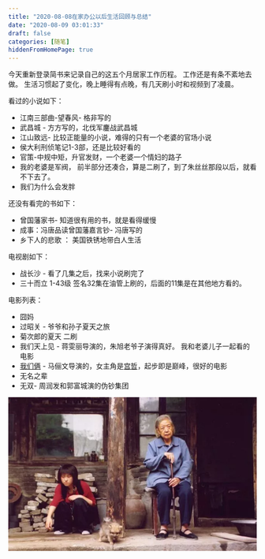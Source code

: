 ```yaml
---
title: "2020-08-08在家办公以后生活回顾与总结"
date: "2020-08-09 03:01:33"
draft: false
categories: [随笔]
hiddenFromHomePage: true
---
```

今天重新登录简书来记录自己的这五个月居家工作历程。
工作还是有条不紊地去做。 生活习惯起了变化，晚上睡得有点晚，有几天刷小时和视频到了凌晨。

看过的小说如下：
* 江南三部曲-望春风- 格非写的
* 武昌城 - 方方写的，北伐军鏖战武昌城
* 江山致远- 比较正能量的小说，难得的只有一个老婆的官场小说
* 侯大利刑侦笔记1-3部，还是比较好看的
* 官策-中规中矩，升官发财，一个老婆一个情妇的路子
* 我的老婆是军阀， 前半部分还凑合，算是二刷了，到了朱丝丝那段以后，就看不下去了。
* 我们为什么会发胖

还没有看完的书如下：
* 曾国藩家书- 知道很有用的书，就是看得缓慢
* 成事：冯唐品读曾国藩嘉言钞- 冯唐写的
* 乡下人的悲歌 ： 美国铁锈地带白人生活


电视剧如下：
* 战长沙 - 看了几集之后，找来小说刷完了
* 三十而立 1-43级 签名32集在油管上刷的，后面的11集是在其他地方看的。

电影列表：
*  囧妈
*  过昭关 - 爷爷和孙子夏天之旅
* 菊次郎的夏天 二刷
* 我们天上见 - 蒋雯丽导演的，朱旭老爷子演得真好。 我和老婆儿子一起看的电影
* [我们俩]([https://movie.douban.com/review/9399704/](https://movie.douban.com/review/9399704/)
) - 马俪文导演的，女主角是[宫哲](https://img9.doubanio.com/view/thing_review/l/public/1551715.webp)，起步即是巅峰，很好的电影
* 无名之辈
* 无双- 周润发和郭富城演的伪钞集团

![image.png](/static/images/随笔/1647554-2e88cbacd24a2e53.png)

